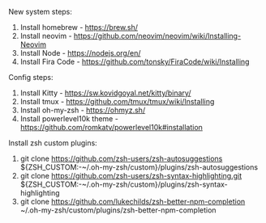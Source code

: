 New system steps:
1. Install homebrew - https://brew.sh/
2. Install neovim - https://github.com/neovim/neovim/wiki/Installing-Neovim
3. Install Node - https://nodejs.org/en/
4. Install Fira Code - https://github.com/tonsky/FiraCode/wiki/Installing

Config steps:
1. Install Kitty - https://sw.kovidgoyal.net/kitty/binary/
2. Install tmux - https://github.com/tmux/tmux/wiki/Installing
3. Install oh-my-zsh - https://ohmyz.sh/
4. Install powerlevel10k theme - https://github.com/romkatv/powerlevel10k#installation

Install zsh custom plugins:
1. git clone https://github.com/zsh-users/zsh-autosuggestions ${ZSH_CUSTOM:-~/.oh-my-zsh/custom}/plugins/zsh-autosuggestions
2. git clone https://github.com/zsh-users/zsh-syntax-highlighting.git ${ZSH_CUSTOM:-~/.oh-my-zsh/custom}/plugins/zsh-syntax-highlighting
3. git clone https://github.com/lukechilds/zsh-better-npm-completion ~/.oh-my-zsh/custom/plugins/zsh-better-npm-completion
